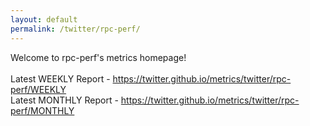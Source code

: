 ```yaml
---
layout: default
permalink: /twitter/rpc-perf/
---
```

Welcome to rpc-perf's metrics homepage!
<br><br>
Latest WEEKLY Report - <a href="https://twitter.github.io/metrics/twitter/rpc-perf/WEEKLY">https://twitter.github.io/metrics/twitter/rpc-perf/WEEKLY</a>
<br>
Latest MONTHLY Report - <a href="https://twitter.github.io/metrics/twitter/rpc-perf/MONTHLY">https://twitter.github.io/metrics/twitter/rpc-perf/MONTHLY</a>
<br>
